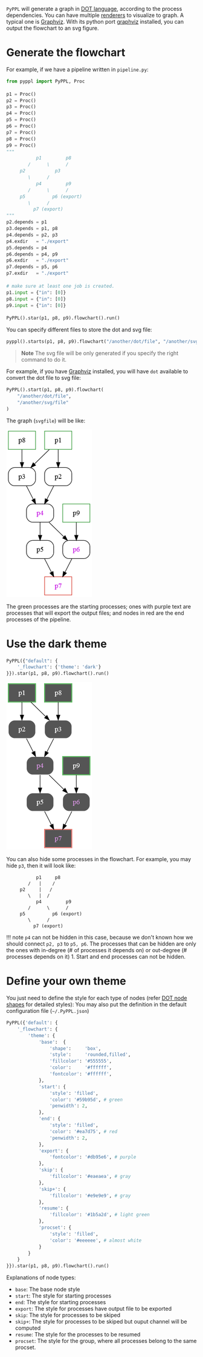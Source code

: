 
<!-- toc -->

`PyPPL` will generate a graph in [DOT language][1], according to the process dependencies.
You can have multiple [renderers][2] to visualize to graph. A typical one is [Graphviz][3]. With its python port [graphviz][7] installed, you can output the flowchart to an svg figure.

# Generate the flowchart
For example, if we have a pipeline written in `pipeline.py`:
```python
from pyppl import PyPPL, Proc

p1 = Proc()
p2 = Proc()
p3 = Proc()
p4 = Proc()
p5 = Proc()
p6 = Proc()
p7 = Proc()
p8 = Proc()
p9 = Proc()
"""
           p1         p8
        /      \      /
     p2           p3
        \      /
           p4         p9
        /      \      /
     p5          p6 (export)
        \      /
          p7 (export)
"""
p2.depends = p1
p3.depends = p1, p8
p4.depends = p2, p3
p4.exdir   = "./export"
p5.depends = p4
p6.depends = p4, p9
p6.exdir   = "./export"
p7.depends = p5, p6
p7.exdir   = "./export"

# make sure at least one job is created.
p1.input = {"in": [0]}
p8.input = {"in": [0]}
p9.input = {"in": [0]}

PyPPL().star(p1, p8, p9).flowchart().run()
```

You can specify different files to store the dot and svg file:
```python
pyppl().starts(p1, p8, p9).flowchart("/another/dot/file", "/another/svg/file")
```
> **Note** The svg file will be only generated if you specify the right command to do it.

For example, if you have [Graphviz](http://www.graphviz.org/) installed, you will have `dot` available to convert the dot file to svg file:
```python
PyPPL().start(p1, p8, p9).flowchart(
    "/another/dot/file",
    "/another/svg/file"
)
```

The graph (`svgfile`) will be like:

![Pipeline][4]

The green processes are the starting processes; ones with purple text are processes that will export the output files; and nodes in red are the end processes of the pipeline.

# Use the dark theme
```python
PyPPL({"default": {
    '_flowchart': {'theme': 'dark'}
}}).star(p1, p8, p9).flowchart().run()
```
![Pipeline-flowchart-dark][5]

You can also hide some processes in the flowchart. For example, you may hide `p3`, then it will look like:
```
           p1     p8
        /   |    /
     p2     |   /
        \   |  /
           p4         p9
        /      \      /
     p5          p6 (export)
        \      /
          p7 (export)
```

!!! note
    `p4` can not be hidden in this case, because we don't known how we should connect `p2, p3` to `p5, p6`. The processes that can be hidden are only the ones with in-degree (# of processes it depends on) or out-degree (# processes depends on it) 1. Start and end processes can not be hidden.

# Define your own theme
You just need to define the style for each type of nodes (refer [DOT node shapes][6] for detailed styles):
You may also put the definition in the default configuration file (`~/.PyPPL.json`)
```python
PyPPL({'default': {
    '_flowchart': {
        'theme': {
            'base':  {
                'shape':     'box',
                'style':     'rounded,filled',
                'fillcolor': '#555555',
                'color':     '#ffffff',
                'fontcolor': '#ffffff',
            },
            'start': {
                'style': 'filled',
                'color': '#59b95d', # green
                'penwidth': 2,
            },
            'end': {
                'style': 'filled',
                'color': '#ea7d75', # red
                'penwidth': 2,
            },
            'export': {
                'fontcolor': '#db95e6', # purple
            },
            'skip': {
                'fillcolor': '#eaeaea', # gray
            },
            'skip+': {
                'fillcolor': '#e9e9e9', # gray
            },
            'resume': {
                'fillcolor': '#1b5a2d', # light green
            },
            'procset': {
                'style': 'filled',
                'color': '#eeeeee', # almost white
            }
        }
    }
}}).star(p1, p8, p9).flowchart().run()
```

Explanations of node types:

- `base`: The base node style
- `start`: The style for starting processes
- `end`: The style for starting processes
- `export`: The style for processes have output file to be exported
- `skip`: The style for processes to be skiped
- `skip+`: The style for processes to be skiped but ouput channel will be computed
- `resume`: The style for the processes to be resumed
- `procset`: The style for the group, where all processes belong to the same procset.


[1]: https://en.wikipedia.org/wiki/DOT_(graph_description_language)
[2]: https://en.wikipedia.org/wiki/DOT_(graph_description_language)#Layout_programs
[3]: https://en.wikipedia.org/wiki/Graphviz
[4]: ./drawFlowchart_pyppl.png
[5]: ./drawFlowchart_pyppl_dark.png
[6]: http://www.graphviz.org/doc/info/shapes.html
[7]: https://github.com/xflr6/graphviz/